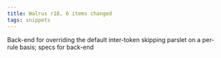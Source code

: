 ```yaml
---
title: Walrus r18, 6 items changed
tags: snippets
---
```


Back-end for overriding the default inter-token skipping parslet on a per-rule basis; specs for back-end
